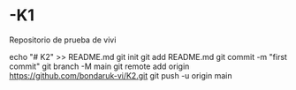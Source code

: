 # -K1
Repositorio de prueba de vivi

echo "# K2" >> README.md
git init
git add README.md
git commit -m "first commit"
git branch -M main
git remote add origin https://github.com/bondaruk-vi/K2.git
git push -u origin main
